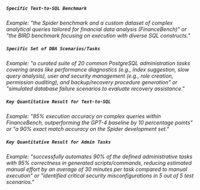 
##### `Specific Text-to-SQL Benchmark`
*Example: "the Spider benchmark and a custom dataset of complex analytical queries tailored for financial data analysis (FinanceBench)" or "the BIRD benchmark focusing on execution with diverse SQL constructs."*

##### `Specific Set of DBA Scenarios/Tasks`
*Example: "a curated suite of 20 common PostgreSQL administration tasks covering areas like performance diagnostics (e.g., index suggestion, slow query analysis), user and security management (e.g., role creation, permission auditing), and backup/recovery procedure generation" or "simulated database failure scenarios to evaluate recovery assistance."*

##### `Key Quantitative Result for Text-to-SQL`       
*Example: "85% execution accuracy on complex queries within FinanceBench, outperforming the GPT-4 baseline by 10 percentage points" or "a 90% exact match accuracy on the Spider development set."*

##### `Key Quantitative Result for Admin Tasks`
*Example: "successfully automates 90% of the defined administrative tasks with 95% correctness in generated scripts/commands, reducing estimated manual effort by an average of 30 minutes per task compared to manual execution" or "identified critical security misconfigurations in 5 out of 5 test scenarios."*